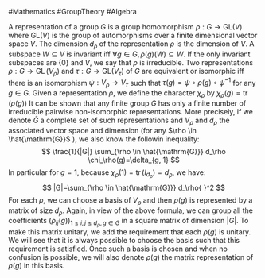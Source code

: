 #Mathematics 
#GroupTheory 
#Algebra 

A representation of a group $G$ is a group homomorphism $\rho: G \rightarrow \mathrm{GL}(V)$ where $\mathrm{GL}(V)$ is the group of automorphisms over a finite dimensional vector space $V$. The dimension $d_\rho$ of the representation $\rho$ is the dimension of $V$. A subspace $W \subseteq V$ is invariant iff $\forall g \in G, \rho(g)(W) \subseteq W$. If the only invariant subspaces are $\{0\}$ and $V$, we say that $\rho$ is irreducible. Two representations $\rho: G \rightarrow \operatorname{GL}\left(V_\rho\right)$ and $\tau: G \rightarrow \mathrm{GL}\left(V_\tau\right)$ of $G$ are equivalent or isomorphic iff there is an isomorphism $\psi: V_\rho \rightarrow V_\tau$ such that $\tau(g)=\psi \circ \rho(g) \circ \psi^{-1}$ for any $g \in G$. Given a representation $\rho$, we define the character $\chi_\rho$ by $\chi_\rho(g)=\operatorname{tr}(\rho(g))$
It can be shown that any finite group $G$ has only a finite number of irreducible pairwise non-isomorphic representations. More precisely, if we denote $\hat{G}$ a complete set of such representations and $V_\rho$ and $d_\rho$ the associated vector space and dimension (for any $\rho \in \hat{\mathrm{G}}$ ), we also know the followin inequality:
$$
\frac{1}{|G|} \sum_{\rho \in \hat{\mathrm{G}}} d_\rho \chi_\rho(g)=\delta_{g, 1}
$$
In particular for $g=1$, because $\chi_\rho(1)=\operatorname{tr}\left(I_{d_\rho}\right)=d_\rho$, we have:
$$
|G|=\sum_{\rho \in \hat{\mathrm{G}}} d_\rho{ }^2
$$
For each $\rho$, we can choose a basis of $V_\rho$ and then $\rho(g)$ is represented by a matrix of size $d_\rho$. Again, in view of the above formula, we can group all the coefficients $\left(\rho_{i j}(g)\right)_{1 \leq i, j \leq d_\rho, g \in G}$ in a square matrix of dimension $|G|$. To make this matrix unitary, we add the requirement that each $\rho(g)$ is unitary. We will see that it is always possible to choose the basis such that this requirement is satisfied. Once such a basis is chosen and when no confusion is possible, we will also denote $\rho(g)$ the matrix representation of $\rho(g)$ in this basis.

